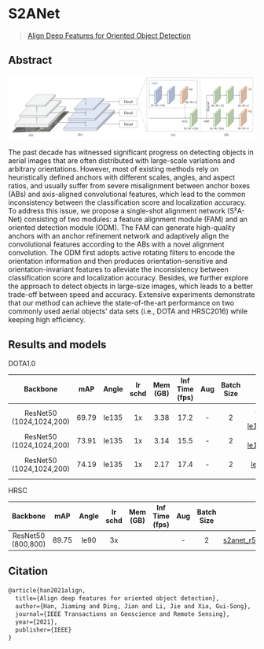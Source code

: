 # S2ANet

> [Align Deep Features for Oriented Object Detection](https://ieeexplore.ieee.org/document/9377550)

<!-- [ALGORITHM] -->

## Abstract

<div align=center>
<img src="https://raw.githubusercontent.com/zytx121/image-host/main/imgs/s2a.png" width="800"/>
</div>

The past decade has witnessed significant progress on detecting objects in aerial images that are often distributed with large-scale variations and arbitrary orientations. However, most of existing methods rely on heuristically defined anchors with different scales, angles, and aspect ratios, and usually suffer from severe misalignment between anchor boxes (ABs) and axis-aligned convolutional features, which lead to the common inconsistency between the classification score and localization accuracy. To address this issue, we propose a single-shot alignment network (S²A-Net) consisting of two modules: a feature alignment module (FAM) and an oriented detection module (ODM). The FAM can generate high-quality anchors with an anchor refinement network and adaptively align the convolutional features according to the ABs with a novel alignment convolution. The ODM first adopts active rotating filters to encode the orientation information and then produces orientation-sensitive and orientation-invariant features to alleviate the inconsistency between classification score and localization accuracy. Besides, we further explore the approach to detect objects in large-size images, which leads to a better trade-off between speed and accuracy. Extensive experiments demonstrate that our method can achieve the state-of-the-art performance on two commonly used aerial objects' data sets (i.e., DOTA and HRSC2016) while keeping high efficiency.

## Results and models

DOTA1.0

|         Backbone         |  mAP  | Angle | lr schd | Mem (GB) | Inf Time (fps) | Aug | Batch Size |                                                       Configs                                                        |                                                                                                                                                                                  Download                                                                                                                                                                                  |
| :----------------------: | :---: | :---: | :-----: | :------: | :------------: | :-: | :--------: | :------------------------------------------------------------------------------------------------------------------: | :------------------------------------------------------------------------------------------------------------------------------------------------------------------------------------------------------------------------------------------------------------------------------------------------------------------------------------------------------------------------: |
| ResNet50 (1024,1024,200) | 69.79 | le135 |   1x    |   3.38   |      17.2      |  -  |     2      | [rotated-retinanet-rbox-le135_r50_fpn_1x_dota](../rotated_retinanet/rotated-retinanet-rbox-le135_r50_fpn_1x_dota.py) | [model](https://download.openmmlab.com/mmrotate/v0.1.0/rotated_retinanet/rotated_retinanet_obb_r50_fpn_1x_dota_le135/rotated_retinanet_obb_r50_fpn_1x_dota_le135-e4131166.pth) \| [log](https://download.openmmlab.com/mmrotate/v0.1.0/rotated_retinanet/rotated_retinanet_obb_r50_fpn_1x_dota_le135/rotated_retinanet_obb_r50_fpn_1x_dota_le135_20220128_130755.log.json) |
| ResNet50 (1024,1024,200) | 73.91 | le135 |   1x    |   3.14   |      15.5      |  -  |     2      |                          [s2anet-le135_r50_fpn_1x_dota](./s2anet-le135_r50_fpn_1x_dota.py)                           |                                          [model](https://download.openmmlab.com/mmrotate/v0.1.0/s2anet/s2anet_r50_fpn_1x_dota_le135/s2anet_r50_fpn_1x_dota_le135-5dfcf396.pth) \| [log](https://download.openmmlab.com/mmrotate/v0.1.0/s2anet/s2anet_r50_fpn_1x_dota_le135/s2anet_r50_fpn_1x_dota_le135_20220124_163529.log.json)                                          |
| ResNet50 (1024,1024,200) | 74.19 | le135 |   1x    |   2.17   |      17.4      |  -  |     2      |                      [s2anet-le135_r50_fpn_amp-1x_dota](./s2anet-le135_r50_fpn_amp-1x_dota.py)                       |                                [model](https://download.openmmlab.com/mmrotate/v0.1.0/s2anet/s2anet_r50_fpn_fp16_1x_dota_le135/s2anet_r50_fpn_fp16_1x_dota_le135-5cac515c.pth) \| [log](https://download.openmmlab.com/mmrotate/v0.1.0/s2anet/s2anet_r50_fpn_fp16_1x_dota_le135/s2anet_r50_fpn_fp16_1x_dota_le135_20220303_194910.log.json)                                |

HRSC

|      Backbone      |  mAP  | Angle | lr schd | Mem (GB) | Inf Time (fps) | Aug | Batch Size |                              Configs                              | Download |
| :----------------: | :---: | :---: | :-----: | :------: | :------------: | :-: | :--------: | :---------------------------------------------------------------: | :------: |
| ResNet50 (800,800) | 89.75 | le90  |   3x    |          |                |  -  |     2      | [s2anet_r50_fpn_3x_hrsc_le135](./s2anet_r50_fpn_3x_hrsc_le135.py) |          |

## Citation

```
@article{han2021align,
  title={Align deep features for oriented object detection},
  author={Han, Jiaming and Ding, Jian and Li, Jie and Xia, Gui-Song},
  journal={IEEE Transactions on Geoscience and Remote Sensing},
  year={2021},
  publisher={IEEE}
}
```
